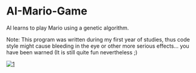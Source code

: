 # AI-Mario-Game
AI learns to play Mario using a genetic algorithm.

Note: This program was written during my first year of studies, thus code style might cause bleeding in the eye or other more serious effects... you have been warned (It is still quite fun nevertheless ;)

<a href="https://ibb.co/7yLDKd7"><img src="https://i.ibb.co/ThdGtxz/1.png" alt="1" border="0" /></a>
